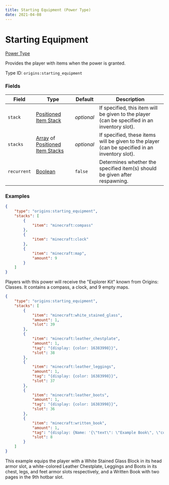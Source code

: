 ```yaml
---
title: Starting Equipment (Power Type)
date: 2021-04-08
---
```


# Starting Equipment

[Power Type](../power_types.md)

Provides the player with items when the power is granted.

Type ID: `origins:starting_equipment`

### Fields

Field  | Type | Default | Description
-------|------|---------|-------------
`stack` | [Positioned Item Stack](../data_types/positioned_item_stack.md) | _optional_ | If specified, this item will be given to the player (can be specified in an inventory slot). 
`stacks` | [Array](../types/data_types/array.md) of [Positioned Item Stacks](../data_types/positioned_item_stack.md) | _optional_ | If specified, these items will be given to the player (can be specified in an inventory slot). 
`recurrent` | [Boolean](../types/data_types/boolean.md) | `false` | Determines whether the specified item(s) should be given after respawning.

### Examples
```json
{
  	"type": "origins:starting_equipment",
  	"stacks": [
    	{
      		"item": "minecraft:compass"
    	},
    	{
      		"item": "minecraft:clock"
    	},
    	{
      		"item": "minecraft:map",
	    	"amount": 9
    	}
  	]
}
```
Players with this power will receive the "Explorer Kit" known from Origins: Classes. It contains a compass, a clock, and 9 empty maps.

```json
{
    "type": "origins:starting_equipment",
    "stacks": [
        {
            "item": "minecraft:white_stained_glass",
            "amount": 1,
            "slot": 39
        },
        {
            "item": "minecraft:leather_chestplate",
            "amount": 1,
            "tag": "{display: {color: 16383998}}",
            "slot": 38
        },
        {
            "item": "minecraft:leather_leggings",
            "amount": 1,
            "tag": "{display: {color: 16383998}}",
            "slot": 37
        },
        {
            "item": "minecraft:leather_boots",
            "amount": 1,
            "tag": "{display: {color: 16383998}}",
            "slot": 36
        },
        {
            "item": "minecraft:written_book",
            "amount": 1,
            "tag": "{display: {Name: '{\"text\": \"Example Book\", \"color\": \"light_purple\", \"italic\": false}'}, title: \"Example Book\", author: \"eggohito\", pages: ['{\"text\": \"This is page one.\"}', '{\"text\": \"This is page two, the last page.\"}']}",
            "slot": 8
        }
    ]
}
```
This example equips the player with a White Stained Glass Block in its head armor slot, a white-colored Leather Chestplate, Leggings and Boots in its chest, legs, and feet armor slots respectively, and a Written Book with two pages in the 9th hotbar slot.